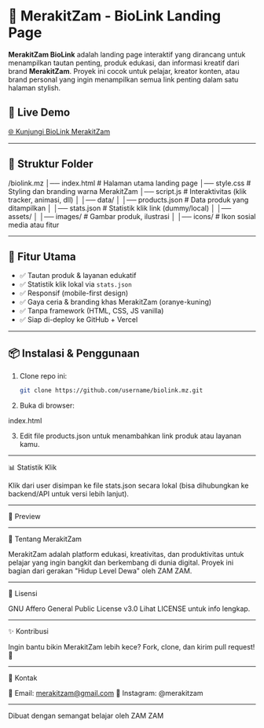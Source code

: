 # 🌟 MerakitZam - BioLink Landing Page

**MerakitZam BioLink** adalah landing page interaktif yang dirancang untuk menampilkan tautan penting, produk edukasi, dan informasi kreatif dari brand **MerakitZam**. Proyek ini cocok untuk pelajar, kreator konten, atau brand personal yang ingin menampilkan semua link penting dalam satu halaman stylish.

## 🔗 Live Demo
[🌐 Kunjungi BioLink MerakitZam](https://namadomainkamu.vercel.app)

---

## 📁 Struktur Folder

/biolink.mz │── index.html              # Halaman utama landing page │── style.css               # Styling dan branding warna MerakitZam │── script.js               # Interaktivitas (klik tracker, animasi, dll) │ │── data/ │   │── products.json       # Data produk yang ditampilkan │   │── stats.json          # Statistik klik link (dummy/local) │ │── assets/ │   │── images/             # Gambar produk, ilustrasi │   │── icons/              # Ikon sosial media atau fitur

---

## 🚀 Fitur Utama

- ✅ Tautan produk & layanan edukatif
- ✅ Statistik klik lokal via `stats.json`
- ✅ Responsif (mobile-first design)
- ✅ Gaya ceria & branding khas MerakitZam (oranye-kuning)
- ✅ Tanpa framework (HTML, CSS, JS vanilla)
- ✅ Siap di-deploy ke GitHub + Vercel

---

## 📦 Instalasi & Penggunaan

1. Clone repo ini:
   ```bash
   git clone https://github.com/username/biolink.mz.git

2. Buka di browser:

index.html


3. Edit file products.json untuk menambahkan link produk atau layanan kamu.




---

📊 Statistik Klik

Klik dari user disimpan ke file stats.json secara lokal (bisa dihubungkan ke backend/API untuk versi lebih lanjut).


---

📸 Preview




---

🧠 Tentang MerakitZam

MerakitZam adalah platform edukasi, kreativitas, dan produktivitas untuk pelajar yang ingin bangkit dan berkembang di dunia digital. Proyek ini bagian dari gerakan "Hidup Level Dewa" oleh ZAM ZAM.


---

📄 Lisensi

GNU Affero General Public License v3.0
Lihat LICENSE untuk info lengkap.


---

✨ Kontribusi

Ingin bantu bikin MerakitZam lebih kece?
Fork, clone, dan kirim pull request! 🚀


---

🔗 Kontak

📧 Email: merakitzam@gmail.com
📱 Instagram: @merakitzam


---

Dibuat dengan semangat belajar oleh ZAM ZAM
